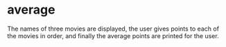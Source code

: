# average
The names of three movies are displayed, the user gives points to each of the movies in order, and finally the average points are printed for the user.
